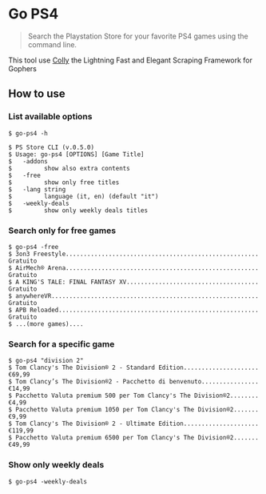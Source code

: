 # Go PS4

> Search the Playstation Store for your favorite PS4 games using the command line.

This tool use [Colly](https://github.com/gocolly/colly) the Lightning Fast and Elegant Scraping Framework for Gophers


## How to use

### List available options

```shell
$ go-ps4 -h
```

```shell
$ PS Store CLI (v.0.5.0)
$ Usage: go-ps4 [OPTIONS] [Game Title]
$   -addons
$         show also extra contents
$   -free
$         show only free titles
$   -lang string
$         language (it, en) (default "it")
$   -weekly-deals
$         show only weekly deals titles
```

### Search only for free games

```shell
$ go-ps4 -free
$ 3on3 Freestyle...................................................... Gratuito
$ AirMech® Arena...................................................... Gratuito
$ A KING'S TALE: FINAL FANTASY XV..................................... Gratuito
$ anywhereVR.......................................................... Gratuito
$ APB Reloaded........................................................ Gratuito
$ ...(more games)....
```

### Search for a specific game

```shell
$ go-ps4 "division 2"
$ Tom Clancy's The Division® 2 - Standard Edition..................... €69,99
$ Tom Clancy’s The Division®2 - Pacchetto di benvenuto................ €14,99
$ Pacchetto Valuta premium 500 per Tom Clancy's The Division®2........ €4,99
$ Pacchetto Valuta premium 1050 per Tom Clancy's The Division®2....... €9,99
$ Tom Clancy's The Division® 2 - Ultimate Edition..................... €119,99
$ Pacchetto Valuta premium 6500 per Tom Clancy's The Division®2....... €49,99
```

### Show only weekly deals

```shell
$ go-ps4 -weekly-deals
```

